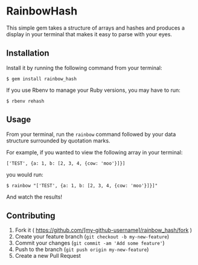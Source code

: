 # RainbowHash

This simple gem takes a structure of arrays and hashes and produces a display in your terminal that makes it easy to parse with your eyes.

## Installation

Install it by running the following command from your terminal:

    $ gem install rainbow_hash

If you use Rbenv to manage your Ruby versions, you may have to run:

    $ rbenv rehash

## Usage

From your terminal, run the `rainbow` command followed by your data structure surrounded by quotation marks.

For example, if you wanted to view the following array in your terminal:

    ['TEST', {a: 1, b: [2, 3, 4, {cow: 'moo'}]}]

you would run:

    $ rainbow "['TEST', {a: 1, b: [2, 3, 4, {cow: 'moo'}]}]"

And watch the results!

## Contributing

1. Fork it ( https://github.com/[my-github-username]/rainbow_hash/fork )
2. Create your feature branch (`git checkout -b my-new-feature`)
3. Commit your changes (`git commit -am 'Add some feature'`)
4. Push to the branch (`git push origin my-new-feature`)
5. Create a new Pull Request
